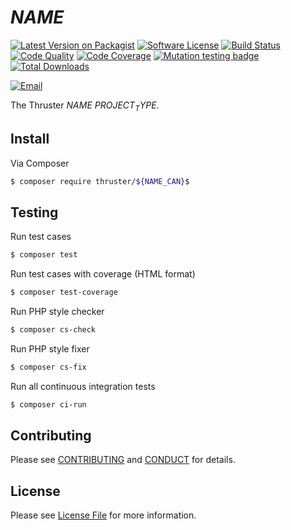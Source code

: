 # ${NAME}$

[![Latest Version on Packagist][ico-version]][link-packagist]
[![Software License][ico-license]](LICENSE)
[![Build Status][ico-travis]][link-travis]
[![Code Quality][ico-quality]][link-scrutinizer]
[![Code Coverage][ico-coverage]][link-scrutinizer]
[![Mutation testing badge][ico-mutation]][link-mutator]
[![Total Downloads][ico-downloads]][link-downloads]

[![Email][ico-email]][link-email]

The Thruster ${NAME}$ ${PROJECT_TYPE}$.


## Install

Via Composer

```bash
$ composer require thruster/${NAME_CAN}$
```

## Testing

Run test cases

```bash
$ composer test
```

Run test cases with coverage (HTML format)

```bash
$ composer test-coverage
```

Run PHP style checker

```bash
$ composer cs-check
```

Run PHP style fixer

```bash
$ composer cs-fix
```

Run all continuous integration tests

```bash
$ composer ci-run
```

## Contributing

Please see [CONTRIBUTING](CONTRIBUTING.md) and [CONDUCT](CONDUCT.md) for details.


## License

Please see [License File](LICENSE) for more information.

[ico-version]: https://img.shields.io/packagist/v/thruster/${NAME_CAN}$.svg?style=flat-square
[ico-license]: https://img.shields.io/badge/license-MIT-brightgreen.svg?style=flat-square
[ico-travis]: https://img.shields.io/travis/com/ThrusterIO/${NAME_CAN}$/master.svg?style=flat-square
[ico-quality]: https://img.shields.io/scrutinizer/quality/g/ThrusterIO/${NAME_CAN}$?style=flat-square
[ico-coverage]: https://img.shields.io/scrutinizer/coverage/g/ThrusterIO/${NAME_CAN}$?style=flat-square
[ico-mutation]: https://img.shields.io/endpoint?style=flat-square&url=https%3A%2F%2Fbadge-api.stryker-mutator.io%2Fgithub.com%2FThrusterIO%2F${NAME_CAN}%2Fmaster
[ico-downloads]: https://img.shields.io/packagist/dt/ThrusterIO/${NAME_CAN}$.svg?style=flat-square
[ico-email]: https://img.shields.io/badge/email-aurimas@niekis.lt-blue.svg?style=flat-square

[link-travis]: https://travis-ci.com/ThrusterIO/${NAME_CAN}$
[link-packagist]: https://packagist.org/packages/thruster/${NAME_CAN}$
[link-scrutinizer]: https://scrutinizer-ci.com/g/thruster/${NAME_CAN}$
[link-mutator]: https://dashboard.stryker-mutator.io/reports/github.com/ThrusterIO/${NAME_CAN}$/master
[link-downloads]: https://packagist.org/packages/thruster/${NAME_CAN}$/stats
[link-email]: mailto:aurimas@niekis.lt
